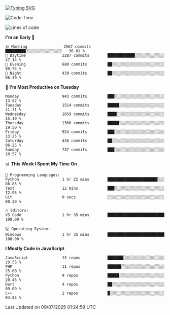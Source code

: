 [![Typing SVG](https://readme-typing-svg.demolab.com?font=Fira+Code&pause=1000&color=F7F7F7&random=false&width=435&lines=Hi+%F0%9F%91%8B%2C+I'm+Rafiu+Sidqi;Junior+Backend+Developer)](https://git.io/typing-svg)
<!--START_SECTION:waka-->
![Code Time](http://img.shields.io/badge/Code%20Time-788%20hrs%2021%20mins-blue)

![Lines of code](https://img.shields.io/badge/From%20Hello%20World%20I%27ve%20Written-2.5%20million%20lines%20of%20code-blue)

**I'm an Early 🐤** 

```text
🌞 Morning                2567 commits        █████████░░░░░░░░░░░░░░░░   36.81 % 
🌆 Daytime                3287 commits        ████████████░░░░░░░░░░░░░   47.14 % 
🌃 Evening                680 commits         ██░░░░░░░░░░░░░░░░░░░░░░░   09.75 % 
🌙 Night                  439 commits         ██░░░░░░░░░░░░░░░░░░░░░░░   06.30 % 
```
📅 **I'm Most Productive on Tuesday** 

```text
Monday                   943 commits         ███░░░░░░░░░░░░░░░░░░░░░░   13.52 % 
Tuesday                  1514 commits        █████░░░░░░░░░░░░░░░░░░░░   21.71 % 
Wednesday                1059 commits        ████░░░░░░░░░░░░░░░░░░░░░   15.19 % 
Thursday                 1360 commits        █████░░░░░░░░░░░░░░░░░░░░   19.50 % 
Friday                   924 commits         ███░░░░░░░░░░░░░░░░░░░░░░   13.25 % 
Saturday                 436 commits         ██░░░░░░░░░░░░░░░░░░░░░░░   06.25 % 
Sunday                   737 commits         ███░░░░░░░░░░░░░░░░░░░░░░   10.57 % 
```


📊 **This Week I Spent My Time On** 

```text
💬 Programming Languages: 
Python                   1 hr 22 mins        ██████████████████████░░░   86.85 % 
Text                     12 mins             ███░░░░░░░░░░░░░░░░░░░░░░   12.95 % 
Git                      0 secs              ░░░░░░░░░░░░░░░░░░░░░░░░░   00.20 % 

🔥 Editors: 
VS Code                  1 hr 35 mins        █████████████████████████   100.00 % 

💻 Operating System: 
Windows                  1 hr 35 mins        █████████████████████████   100.00 % 
```

**I Mostly Code in JavaScript** 

```text
JavaScript               13 repos            ███████░░░░░░░░░░░░░░░░░░   29.55 % 
PHP                      11 repos            ██████░░░░░░░░░░░░░░░░░░░   25.00 % 
Python                   9 repos             █████░░░░░░░░░░░░░░░░░░░░   20.45 % 
Dart                     4 repos             ██░░░░░░░░░░░░░░░░░░░░░░░   09.09 % 
C++                      2 repos             █░░░░░░░░░░░░░░░░░░░░░░░░   04.55 % 
```




 Last Updated on 09/07/2025 01:24:59 UTC
<!--END_SECTION:waka-->
